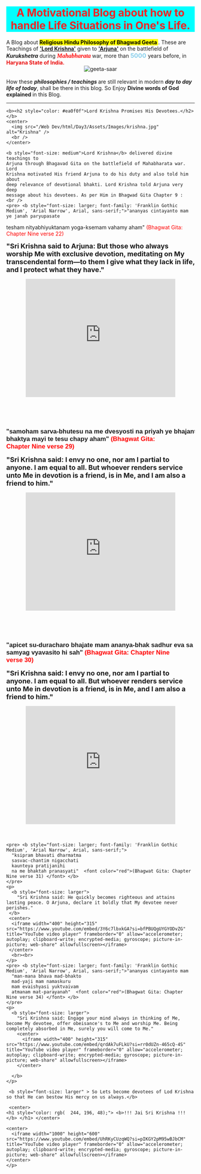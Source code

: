 <!DOCTYPE html>
<html lang="en">
  <head>
    <meta charset="UTF-8" />
    <meta name="viewport" content="width=device-width, initial-scale=1.0" />
    <title>Bhagwad Gita</title>
    <style>
      b:hover{
        background-color: rgb(235, 235, 21);
      }
    </style>
  </head>
  <body>
    <center>
      <h1 style="color: hsl(0, 92%, 55%); background-color: aqua">
        <b
          >A Motivational Blog about how to handle Life Situations in One's
          Life.</b
        >
      </h1>
    </center>
    A Blog about
    <b><mark> Religious Hindu Philosophy of Bhagwad Geeta </mark></b>. These are
    Teachings of <b><u>'Lord Krishna'</u></b> given to <b><u>'Arjuna'</u></b> on
    the battlefield of <i><b>Kurukshetra</b> </i> during
    <b
      ><i>
        <font face="Comic sans MS" size="3" ; color="red">Mahabharata</font>
      </i></b
    >
    war, more than <font color="skyblue" ; size="3"> <b>5000</b> </font>years
    before, in <b style="color: #ea0f0f"> Haryana State of India.</b>
    <br />
    <center>
      <img
        src="[/Web Dev/html/Day3/Assets/Images/geeta-saar-728x409.jpg](https://www.google.com/url?sa=i&url=https%3A%2F%2Fhumarisanskriti.com%2Fgeeta-saar%2F&psig=AOvVaw0dswMc6OeYalwihbcwBHgy&ust=1702699533736000&source=images&cd=vfe&opi=89978449&ved=0CBEQjRxqFwoTCMjx6J7IkIMDFQAAAAAdAAAAABAI)"
        alt="geeta-saar"
      />
      <br />
    </center>
    <br />
    How these <b><i>philosophies / teachings </i></b>are still relevant in
    modern <b><i>day to day life of today</i></b
    >, shall be there in this blog. So Enjoy
    <b>Divine words of God explained </b> in this Blog.
    <hr />

    <b><h2 style="color: #ea0f0f">Lord Krishna Promises His Devotees.</h2></b>
    <center>
      <img src="/Web Dev/html/Day3/Assets/Images/krishna.jpg" alt="Krishna" />
      <br />
    </center>

    <b style="font-size: medium">Lord Krishna</b> delivered divine teachings to
    Arjuna through Bhagavad Gita on the battlefield of Mahabharata war. Lord
    Krishna motivated His friend Arjuna to do his duty and also told him about
    deep relevance of devotional bhakti. Lord Krishna told Arjuna very deep
    message about his devotees. As per Him in Bhagwad Gita Chapter 9 :
    <br />
    <pre> <b style="font-size: larger; font-family: 'Franklin Gothic Medium', 'Arial Narrow', Arial, sans-serif;">"ananyas cintayanto mam
    ye janah paryupasate
   tesham nityabhiyuktanam
   yoga-ksemam vahamy aham" <font color="red">(Bhagwat Gita: Chapter Nine verse 22) </font> </b>
  </pre>
    <br />
    <p>
      <b style="font-size: large"
        >"Sri Krishna said to Arjuna: But those who always worship Me with
        exclusive devotion, meditating on My transcendental form—to them I give
        what they lack in life, and I protect what they have."
      </b> <center>
      <iframe width="400" height="315" src="https://www.youtube.com/embed/s0muXDKJ6hs?si=Xii30P8rrIo4CakU" title="YouTube video player" frameborder="0" allow="accelerometer; autoplay; clipboard-write; encrypted-media; gyroscope; picture-in-picture; web-share" allowfullscreen></iframe>
    </center><br>
    </p>
    <br />
    <pre> <b style="font-size: larger; font-family: 'Franklin Gothic Medium', 'Arial Narrow', Arial, sans-serif;">
            "samoham sarva-bhutesu
            na me dvesyosti na priyah
            ye bhajanti tu mam bhaktya
            mayi te tesu chapy aham"  <font color="red">(Bhagwat Gita: Chapter Nine verse 29) </font> </b>
          </pre>
    <p>
      <b style="font-size: large"
        >"Sri Krishna said: I envy no one, nor am I partial to anyone. I am
        equal to all. But whoever renders service unto Me in devotion is a
        friend, is in Me, and I am also a friend to him."</b
      >
      <center>
        <iframe width="400" height="315" src="https://www.youtube.com/embed/MLCO-8nKgr8?si=n2UIpHhINoQiY9zv" title="YouTube video player" frameborder="0" allow="accelerometer; autoplay; clipboard-write; encrypted-media; gyroscope; picture-in-picture; web-share" allowfullscreen></iframe>
      </center>
      <br>
    </p>
    <br>
    <pre> <b style="font-size: larger; font-family: 'Franklin Gothic Medium', 'Arial Narrow', Arial, sans-serif;">
    "apicet su-duracharo
     bhajate mam ananya-bhak
     sadhur eva sa mantavyah
     samyag vyavasito hi sah"   <font color="red">(Bhagwat Gita: Chapter Nine verse 30) </font> </b>
      </pre>
      <p>
        <b style="font-size: large"
        >"Sri Krishna said: I envy no one, nor am I partial to anyone. I am
        equal to all. But whoever renders service unto Me in devotion is a
        friend, is in Me, and I am also a friend to him." </b>
        <center>
          <iframe width="400" height="315" src="https://www.youtube.com/embed/Yt8_7o646zA?si=PsH-ticFDzOx19Es" title="YouTube video player" frameborder="0" allow="accelerometer; autoplay; clipboard-write; encrypted-media; gyroscope; picture-in-picture; web-share" allowfullscreen></iframe>
        </center>
        <br><br>
    </p>

    <pre> <b style="font-size: larger; font-family: 'Franklin Gothic Medium', 'Arial Narrow', Arial, sans-serif;">
      "ksipram bhavati dharmatma
      sasvac-chantim nigacchati
      kaunteya pratijanihi
      na me bhaktah pranasyati"  <font color="red">(Bhagwat Gita: Chapter Nine verse 31) </font> </b>
    </pre>
    <p>
      <b style="font-size: larger">
        "Sri Krishna said: He quickly becomes righteous and attains lasting peace. O Arjuna, declare it boldly that My devotee never perishes." 
     </b>
     <center>
      <iframe width="400" height="315" src="https://www.youtube.com/embed/3Y6c7lbxkGA?si=bfPBUQgUYGYODvZG" title="YouTube video player" frameborder="0" allow="accelerometer; autoplay; clipboard-write; encrypted-media; gyroscope; picture-in-picture; web-share" allowfullscreen></iframe>
     </center>
      <br><br>
    </p>
    <pre> <b style="font-size: larger; font-family: 'Franklin Gothic Medium', 'Arial Narrow', Arial, sans-serif;">"ananyas cintayanto mam
      "man-mana bhava mad-bhakto
      mad-yaji mam namaskuru
      mam evaishyasi yuktvaivam
      atmanam mat-parayanah"  <font color="red">(Bhagwat Gita: Chapter Nine verse 34) </font> </b>
    </pre>
    <p>
      <b style="font-size: larger">
        "Sri Krishna said: Engage your mind always in thinking of Me, become My devotee, offer obeisance's to Me and worship Me. Being completely absorbed in Me, surely you will come to Me."
        <center>
          <iframe width="400" height="315" src="https://www.youtube.com/embed/qrdAk7uFLkU?si=rr0dUZn-465cQ-4S" title="YouTube video player" frameborder="0" allow="accelerometer; autoplay; clipboard-write; encrypted-media; gyroscope; picture-in-picture; web-share" allowfullscreen></iframe>
        </center>

      </b>
    </p>

     <b style="font-size: larger" > So Lets become devotees of Lod Krishna so that He can bestow His mercy on us always.</b>
      
     <center>
    <h1 style="color: rgb(	244, 196, 48);"> <b>!!! Jai Sri Krishna !!!</b> </h1> </center>

    <center>
      <iframe width="1000" height="600" src="https://www.youtube.com/embed/UhRKyCUzqWQ?si=pIKGY2pM95wBJbCM" title="YouTube video player" frameborder="0" allow="accelerometer; autoplay; clipboard-write; encrypted-media; gyroscope; picture-in-picture; web-share" allowfullscreen></iframe>
    </center>
    </p>

  
    
    
</html>
